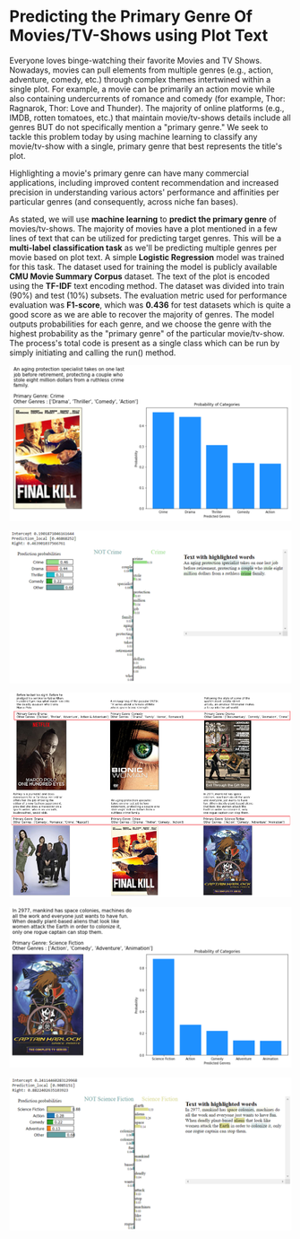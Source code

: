 # Predicting the Primary Genre Of Movies/TV-Shows using Plot Text

Everyone loves binge-watching their favorite Movies and TV Shows. Nowadays, movies can pull elements from multiple genres (e.g., action, adventure, comedy, etc.) through complex themes intertwined within a single plot. For example, a movie can be primarily an action movie while also containing undercurrents of romance and comedy (for example, Thor: Ragnarok, Thor: Love and Thunder). The majority of online platforms (e.g., IMDB, rotten tomatoes, etc.) that maintain movie/tv-shows details include all genres BUT do not specifically mention a "primary genre." We seek to tackle this problem today by using machine learning to classify any movie/tv-show with a single, primary genre that best represents the title's plot.

Highlighting a movie's primary genre can have many commercial applications, including improved content recommendation and increased precision in understanding various actors' performance and affinities per particular genres (and consequently, across niche fan bases).

As stated, we will use **machine learning** to **predict the primary genre** of movies/tv-shows. The majority of movies have a plot mentioned in a few lines of text that can be utilized for predicting target genres. This will be a **multi-label classification task** as we'll be predicting multiple genres per movie based on plot text. A simple **Logistic Regression** model was trained for this task. The dataset used for training the model is publicly available **CMU Movie Summary Corpus** dataset. The text of the plot is encoded using the **TF-IDF** text encoding method. The dataset was divided into train (90%) and test (10%) subsets. The evaluation metric used for performance evaluation was **F1-score**, which was **0.436** for test datasets which is quite a good score as we are able to recover the majority of genres. The model outputs probabilities for each genre, and we choose the genre with the highest probability as the "primary genre" of the particular movie/tv-show. The process's total code is present as a single class which can be run by simply initiating and calling the run() method.

![Crime](https://github.com/gorfein/TV-and-Movie-Genre-Classification/blob/main/Images/Crime.png)

![Crime Explanation](https://github.com/gorfein/TV-and-Movie-Genre-Classification/blob/main/Images/Crime%20-%20explanation.png)

![High-level Summary of Results](https://github.com/gorfein/TV-and-Movie-Genre-Classification/blob/main/Images/High%20level.png)

![Sci-Fi](https://github.com/gorfein/TV-and-Movie-Genre-Classification/blob/main/Images/Science%20Fiction.png)

![Sci-Fi Explanation](https://github.com/gorfein/TV-and-Movie-Genre-Classification/blob/main/Images/Science%20Fiction%20-%20explanation.png)
